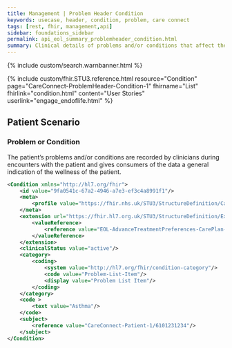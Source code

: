 ```yaml
---
title: Management | Problem Header Condition
keywords: usecase, header, condition, problem, care connect
tags: [rest, fhir, management,api]
sidebar: foundations_sidebar
permalink: api_eol_summary_problemheader_condition.html
summary: Clinical details of problems and/or conditions that affect the patient.
---
```

{% include custom/search.warnbanner.html %}

{% include custom/fhir.STU3.reference.html resource="Condition" page="CareConnect-ProblemHeader-Condition-1" fhirname="List" fhirlink="condition.html" content="User Stories" userlink="engage_endoflife.html" %}

## Patient Scenario ##


### Problem or Condition ###

The patient’s problems and/or conditions are recorded by clinicians during encounters with the patient and gives consumers of the data a general indication of the wellness of the patient. 


```xml
<Condition xmlns="http://hl7.org/fhir">
	<id value="9fa0541c-67a2-4946-a7e3-ef3c4a8991f1"/>
	<meta>
		<profile value="https://fhir.nhs.uk/STU3/StructureDefinition/CareConnect-ProblemHeaer-Condition-1"/>
	</meta>
	<extension url="https://fhir.hl7.org.uk/STU3/StructureDefinition/Extension-CareConnect-RelatedClinicalContent-1">
		<valueReference>
			<reference value="EOL-AdvanceTreatmentPreferences-CarePlan-1/41e7045d-f5a0-4650-be70-536134858fd2"/>
		</valueReference>
	</extension>
	<clinicalStatus value="active"/>
	<category>
		<coding>
			<system value="http://hl7.org/fhir/condition-category"/>
			<code value="Problem-List-Item"/>
			<display value="Problem List Item"/>
		</coding>
	</category>
	<code >
		<text value="Asthma"/>
	</code>
	<subject>
		<reference value="CareConnect-Patient-1/6101231234"/>
	</subject>
</Condition>
```